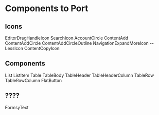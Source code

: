 # Components to Port

## Icons
EditorDragHandleIcon
SearchIcon
AccountCircle
ContentAdd
ContentAddCircle
ContentAddCircleOutline
NavigationExpandMoreIcon
-- LessIcon
ContentCopyIcon


## Components
List
ListItem
Table
TableBody
TableHeader
TableHeaderColumn
TableRow
TableRowColumn
FlatButton

## ????
FormsyText
